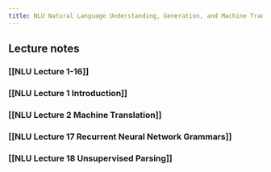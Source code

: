```yaml
---
title: NLU Natural Language Understanding, Generation, and Machine Translation
---
```


## Lecture notes

### [[NLU Lecture 1-16]]
### [[NLU Lecture 1 Introduction]]
### [[NLU Lecture 2 Machine Translation]]
###
### [[NLU Lecture 17 Recurrent Neural Network Grammars]]
### [[NLU Lecture 18 Unsupervised Parsing]]
##

